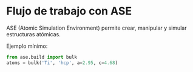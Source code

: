 # Flujo de trabajo con ASE

ASE (Atomic Simulation Environment) permite crear, manipular y simular estructuras atómicas.

Ejemplo mínimo:
```python
from ase.build import bulk
atoms = bulk('Ti', 'hcp', a=2.95, c=4.68)
```

